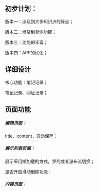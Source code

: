 

## 初步计划：

版本一：涉及到大多知识点的踩点；

版本二：涉及到具体功能；

版本三：功能的丰富；

版本四：APP的优化；



## 详细设计

核心功能：笔记记录；

笔记记录、网址记录；



## 页面功能

##### 编辑页面：

title，content，自动保存；

##### 展示列表页面：

展示采用懒加载的方式，罗列或者瀑布流切换；

是否开启滑动删除功能；

##### 内容页面：









































